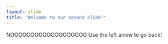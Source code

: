 ```yaml
---
layout: slide
title: "Welcome to our second slide!"
---
```

NOOOOOOOOOOOOOOOOOOO
Use the left arrow to go back!
